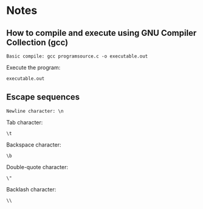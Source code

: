 # Notes

## How to compile and execute using GNU Compiler Collection (gcc)

	Basic compile: gcc programsource.c -o executable.out

Execute the program: 

	executable.out

## Escape sequences

	Newline character: \n

Tab character: 

	\t

Backspace character: 

	\b

Double-quote character: 

	\"

Backlash character: 

	\\


